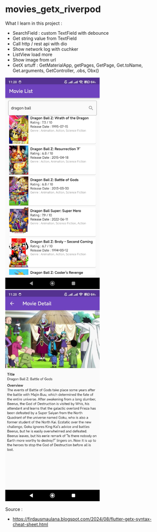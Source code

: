 # movies_getx_riverpod

What I learn in this project :
- SearchField : custom TextField with debounce
- Get string value from TextField
- Call http / rest api with dio
- Show network log with cuchker
- ListView load more
- Show image from url
- GetX srtuff : GetMaterialApp, getPages, GetPage, Get.toName, Get.arguments, GetController, .obs, Obx()

<img src="https://raw.githubusercontent.com/firdausmaulan/movies_flutter_riverpod/main/screenshot/movie-list.jpeg" width="300">

<img src="https://raw.githubusercontent.com/firdausmaulan/movies_flutter_riverpod/main/screenshot/movie-detail.jpeg" width="300">

Source :
- https://firdausmaulana.blogspot.com/2024/08/flutter-getx-syntax-cheat-sheet.html
